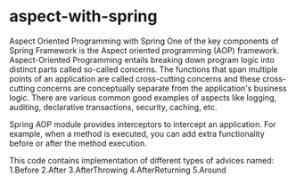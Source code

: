 # aspect-with-spring
Aspect Oriented Programming with Spring
  One of the key components of Spring Framework is the Aspect oriented programming (AOP) framework. Aspect-Oriented Programming 
entails breaking down program logic into distinct parts called so-called concerns. The functions that span multiple points of 
an application are called cross-cutting concerns and these cross-cutting concerns are conceptually separate from the 
application's business logic. There are various common good examples of aspects like logging, auditing, declarative 
transactions, security, caching, etc.

  Spring AOP module provides interceptors to intercept an application. For example, when a method is executed, you can add 
extra functionality before or after the method execution.

  This code contains implementation of different types of advices named: 
  1.Before
  2.After
  3.AfterThrowing
  4.AfterReturning
  5.Around
